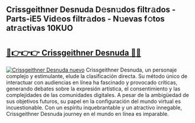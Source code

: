 ## Crissgeithner Desnuda D𝚎sn𝚞dos filtr𝚊dos - Parts-iE5 Vid𝚎os filtr𝚊dos - N𝚞evas f𝚘tos atr𝚊ctivas 10KUO

# <h2><a href="http://mbdmt2k.tromn.icu/?c=Crissgeithner+Desnuda">🔗👉👉👉 Crissgeithner Desnuda 🔗🔗</a></h2>

[![Crissgeithner Desnuda nuevo](https://i.imgur.com/pEAQMta.gif)](http://mbdmt2k.tromn.icu/?c=Crissgeithner+Desnuda)
Crissgeithner Desnuda, un personaje complejo y estimulante, elude la clasificación directa. Su método único de interactuar con audiencias en línea ha fascinado y provocado críticas, generando debates sobre la expresión artística, el consentimiento y las complejidades de las comunidades digitales. A pesar de la ambigüedad de sus objetivos futuros, su papel en la configuración del mundo virtual es incuestionable. Con un espíritu inquebrantable y un atractivo innegable, Crissgeithner Desnuda journey en el mundo en línea es imparable.

